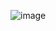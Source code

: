 ![image](https://github.com/RoshanYeah/Project-226/assets/98729871/651d6855-415b-49a1-a5b0-181d28d01136)
